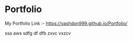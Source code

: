 # Portfolio
My Portfolio Link :-
https://yashdon999.github.io/Portfolio/

ssa
aws
sdfg
df
dfb
zxvc
vxzcv
